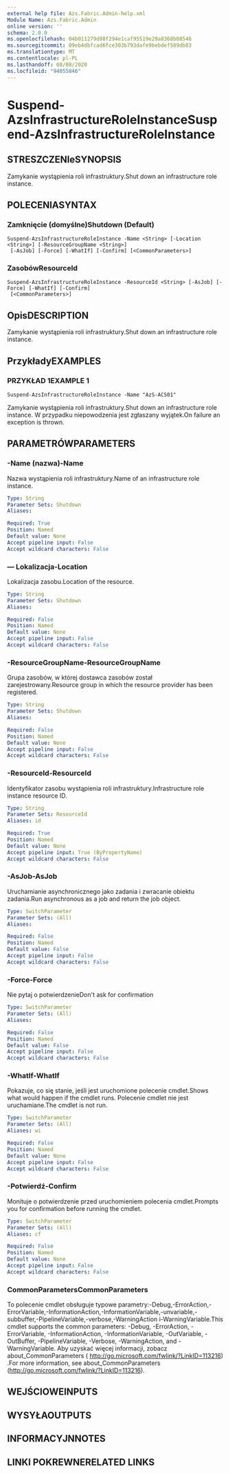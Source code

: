 ```yaml
---
external help file: Azs.Fabric.Admin-help.xml
Module Name: Azs.Fabric.Admin
online version: ''
schema: 2.0.0
ms.openlocfilehash: 04b011279d88f294e1caf95519e29a8368b08546
ms.sourcegitcommit: 09eb4dbfcad6fce303b793dafe9bebdef589db03
ms.translationtype: MT
ms.contentlocale: pl-PL
ms.lasthandoff: 08/08/2020
ms.locfileid: "94055846"
---
```

# <span data-ttu-id="0cc4f-101">Suspend-AzsInfrastructureRoleInstance</span><span class="sxs-lookup"><span data-stu-id="0cc4f-101">Suspend-AzsInfrastructureRoleInstance</span></span>

## <span data-ttu-id="0cc4f-102">STRESZCZENIe</span><span class="sxs-lookup"><span data-stu-id="0cc4f-102">SYNOPSIS</span></span>
<span data-ttu-id="0cc4f-103">Zamykanie wystąpienia roli infrastruktury.</span><span class="sxs-lookup"><span data-stu-id="0cc4f-103">Shut down an infrastructure role instance.</span></span>

## <span data-ttu-id="0cc4f-104">POLECENIA</span><span class="sxs-lookup"><span data-stu-id="0cc4f-104">SYNTAX</span></span>

### <span data-ttu-id="0cc4f-105">Zamknięcie (domyślne)</span><span class="sxs-lookup"><span data-stu-id="0cc4f-105">Shutdown (Default)</span></span>
```
Suspend-AzsInfrastructureRoleInstance -Name <String> [-Location <String>] [-ResourceGroupName <String>]
 [-AsJob] [-Force] [-WhatIf] [-Confirm] [<CommonParameters>]
```

### <span data-ttu-id="0cc4f-106">Zasobów</span><span class="sxs-lookup"><span data-stu-id="0cc4f-106">ResourceId</span></span>
```
Suspend-AzsInfrastructureRoleInstance -ResourceId <String> [-AsJob] [-Force] [-WhatIf] [-Confirm]
 [<CommonParameters>]
```

## <span data-ttu-id="0cc4f-107">Opis</span><span class="sxs-lookup"><span data-stu-id="0cc4f-107">DESCRIPTION</span></span>
<span data-ttu-id="0cc4f-108">Zamykanie wystąpienia roli infrastruktury.</span><span class="sxs-lookup"><span data-stu-id="0cc4f-108">Shut down an infrastructure role instance.</span></span>

## <span data-ttu-id="0cc4f-109">Przykłady</span><span class="sxs-lookup"><span data-stu-id="0cc4f-109">EXAMPLES</span></span>

### <span data-ttu-id="0cc4f-110">PRZYKŁAD 1</span><span class="sxs-lookup"><span data-stu-id="0cc4f-110">EXAMPLE 1</span></span>
```
Suspend-AzsInfrastructureRoleInstance -Name "AzS-ACS01"
```

<span data-ttu-id="0cc4f-111">Zamykanie wystąpienia roli infrastruktury.</span><span class="sxs-lookup"><span data-stu-id="0cc4f-111">Shut down an infrastructure role instance.</span></span>
<span data-ttu-id="0cc4f-112">W przypadku niepowodzenia jest zgłaszany wyjątek.</span><span class="sxs-lookup"><span data-stu-id="0cc4f-112">On failure an exception is thrown.</span></span>

## <span data-ttu-id="0cc4f-113">PARAMETRÓW</span><span class="sxs-lookup"><span data-stu-id="0cc4f-113">PARAMETERS</span></span>

### <span data-ttu-id="0cc4f-114">-Name (nazwa)</span><span class="sxs-lookup"><span data-stu-id="0cc4f-114">-Name</span></span>
<span data-ttu-id="0cc4f-115">Nazwa wystąpienia roli infrastruktury.</span><span class="sxs-lookup"><span data-stu-id="0cc4f-115">Name of an infrastructure role instance.</span></span>

```yaml
Type: String
Parameter Sets: Shutdown
Aliases:

Required: True
Position: Named
Default value: None
Accept pipeline input: False
Accept wildcard characters: False
```

### <span data-ttu-id="0cc4f-116">— Lokalizacja</span><span class="sxs-lookup"><span data-stu-id="0cc4f-116">-Location</span></span>
<span data-ttu-id="0cc4f-117">Lokalizacja zasobu.</span><span class="sxs-lookup"><span data-stu-id="0cc4f-117">Location of the resource.</span></span>

```yaml
Type: String
Parameter Sets: Shutdown
Aliases:

Required: False
Position: Named
Default value: None
Accept pipeline input: False
Accept wildcard characters: False
```

### <span data-ttu-id="0cc4f-118">-ResourceGroupName</span><span class="sxs-lookup"><span data-stu-id="0cc4f-118">-ResourceGroupName</span></span>
<span data-ttu-id="0cc4f-119">Grupa zasobów, w której dostawca zasobów został zarejestrowany.</span><span class="sxs-lookup"><span data-stu-id="0cc4f-119">Resource group in which the resource provider has been registered.</span></span>

```yaml
Type: String
Parameter Sets: Shutdown
Aliases:

Required: False
Position: Named
Default value: None
Accept pipeline input: False
Accept wildcard characters: False
```

### <span data-ttu-id="0cc4f-120">-ResourceId</span><span class="sxs-lookup"><span data-stu-id="0cc4f-120">-ResourceId</span></span>
<span data-ttu-id="0cc4f-121">Identyfikator zasobu wystąpienia roli infrastruktury.</span><span class="sxs-lookup"><span data-stu-id="0cc4f-121">Infrastructure role instance resource ID.</span></span>

```yaml
Type: String
Parameter Sets: ResourceId
Aliases: id

Required: True
Position: Named
Default value: None
Accept pipeline input: True (ByPropertyName)
Accept wildcard characters: False
```

### <span data-ttu-id="0cc4f-122">-AsJob</span><span class="sxs-lookup"><span data-stu-id="0cc4f-122">-AsJob</span></span>
<span data-ttu-id="0cc4f-123">Uruchamianie asynchronicznego jako zadania i zwracanie obiektu zadania.</span><span class="sxs-lookup"><span data-stu-id="0cc4f-123">Run asynchronous as a job and return the job object.</span></span>

```yaml
Type: SwitchParameter
Parameter Sets: (All)
Aliases:

Required: False
Position: Named
Default value: False
Accept pipeline input: False
Accept wildcard characters: False
```

### <span data-ttu-id="0cc4f-124">-Force</span><span class="sxs-lookup"><span data-stu-id="0cc4f-124">-Force</span></span>
<span data-ttu-id="0cc4f-125">Nie pytaj o potwierdzenie</span><span class="sxs-lookup"><span data-stu-id="0cc4f-125">Don't ask for confirmation</span></span>

```yaml
Type: SwitchParameter
Parameter Sets: (All)
Aliases:

Required: False
Position: Named
Default value: False
Accept pipeline input: False
Accept wildcard characters: False
```

### <span data-ttu-id="0cc4f-126">-WhatIf</span><span class="sxs-lookup"><span data-stu-id="0cc4f-126">-WhatIf</span></span>
<span data-ttu-id="0cc4f-127">Pokazuje, co się stanie, jeśli jest uruchomione polecenie cmdlet.</span><span class="sxs-lookup"><span data-stu-id="0cc4f-127">Shows what would happen if the cmdlet runs.</span></span>
<span data-ttu-id="0cc4f-128">Polecenie cmdlet nie jest uruchamiane.</span><span class="sxs-lookup"><span data-stu-id="0cc4f-128">The cmdlet is not run.</span></span>

```yaml
Type: SwitchParameter
Parameter Sets: (All)
Aliases: wi

Required: False
Position: Named
Default value: None
Accept pipeline input: False
Accept wildcard characters: False
```

### <span data-ttu-id="0cc4f-129">-Potwierdź</span><span class="sxs-lookup"><span data-stu-id="0cc4f-129">-Confirm</span></span>
<span data-ttu-id="0cc4f-130">Monituje o potwierdzenie przed uruchomieniem polecenia cmdlet.</span><span class="sxs-lookup"><span data-stu-id="0cc4f-130">Prompts you for confirmation before running the cmdlet.</span></span>

```yaml
Type: SwitchParameter
Parameter Sets: (All)
Aliases: cf

Required: False
Position: Named
Default value: None
Accept pipeline input: False
Accept wildcard characters: False
```

### <span data-ttu-id="0cc4f-131">CommonParameters</span><span class="sxs-lookup"><span data-stu-id="0cc4f-131">CommonParameters</span></span>
<span data-ttu-id="0cc4f-132">To polecenie cmdlet obsługuje typowe parametry:-Debug,-ErrorAction,-ErrorVariable,-InformationAction,-InformationVariable,-unvariable,-subbuffer,-PipelineVariable,-verbose,-WarningAction i-WarningVariable.</span><span class="sxs-lookup"><span data-stu-id="0cc4f-132">This cmdlet supports the common parameters: -Debug, -ErrorAction, -ErrorVariable, -InformationAction, -InformationVariable, -OutVariable, -OutBuffer, -PipelineVariable, -Verbose, -WarningAction, and -WarningVariable.</span></span> <span data-ttu-id="0cc4f-133">Aby uzyskać więcej informacji, zobacz about_CommonParameters ( http://go.microsoft.com/fwlink/?LinkID=113216) .</span><span class="sxs-lookup"><span data-stu-id="0cc4f-133">For more information, see about_CommonParameters (http://go.microsoft.com/fwlink/?LinkID=113216).</span></span>

## <span data-ttu-id="0cc4f-134">WEJŚCIOWE</span><span class="sxs-lookup"><span data-stu-id="0cc4f-134">INPUTS</span></span>

## <span data-ttu-id="0cc4f-135">WYSYŁA</span><span class="sxs-lookup"><span data-stu-id="0cc4f-135">OUTPUTS</span></span>

## <span data-ttu-id="0cc4f-136">INFORMACYJN</span><span class="sxs-lookup"><span data-stu-id="0cc4f-136">NOTES</span></span>

## <span data-ttu-id="0cc4f-137">LINKI POKREWNE</span><span class="sxs-lookup"><span data-stu-id="0cc4f-137">RELATED LINKS</span></span>
